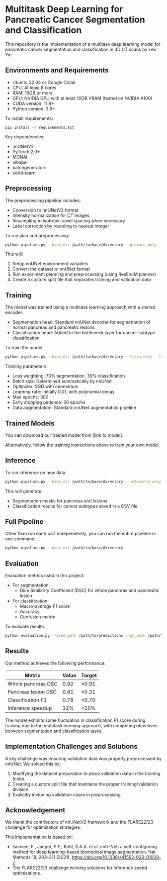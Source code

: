 # Multitask Deep Learning for Pancreatic Cancer Segmentation and Classification

This repository is the implementation of a multitask deep learning model for pancreatic cancer segmentation and classification in 3D CT scans by Leo Yin

## Environments and Requirements

- Ubuntu 22.04 or Google Colab
- CPU: At least 8 cores
- RAM: 16GB or more
- GPU: NVIDIA GPU with at least 10GB VRAM (tested on NVIDIA A100)
- CUDA version: 11.8+
- Python version: 3.9+

To install requirements:

```setup
pip install -r requirements.txt
```

Key dependencies:
- nnUNetV2
- PyTorch 2.0+
- MONAI
- nibabel
- batchgenerators
- scikit-learn

## Preprocessing

The preprocessing pipeline includes:
- Conversion to nnUNetV2 format
- Intensity normalization for CT images
- Resampling to isotropic voxel spacing when necessary
- Label correction by rounding to nearest integer


To run plan and preprocessing:

```bash
python pipeline.py --base_dir /path/to/base/directory --prepare_only
```

This will:
1. Setup nnUNet environment variables
2. Convert the dataset to nnUNet format
3. Run experiment planning and preprocessing (using ResEncM planner)
4. Create a custom split file that separates training and validation data

## Training

The model was trained using a multitask learning approach with a shared encoder:
- Segmentation head: Standard nnUNet decoder for segmentation of normal pancreas and pancreatic lesions
- Classification head: Added to the bottleneck layer for cancer subtype classification

To train the model:

```bash
python pipeline.py --base_dir /path/to/base/directory --train_only --fold 0
```

Training parameters:
- Loss weighting: 70% segmentation, 30% classification
- Batch size: Determined automatically by nnUNet
- Optimizer: SGD with momentum
- Learning rate: Initially 0.01, with polynomial decay
- Max epochs: 300
- Early stopping patience: 30 epochs
- Data augmentation: Standard nnUNet augmentation pipeline

## Trained Models

You can download our trained model from [link to model].

Alternatively, follow the training instructions above to train your own model.

## Inference

To run inference on new data:

```bash
python pipeline.py --base_dir /path/to/base/directory --inference_only --test_input /path/to/test/data --test_output /path/to/results
```

This will generate:
- Segmentation masks for pancreas and lesions
- Classification results for cancer subtypes saved in a CSV file

## Full Pipeline

Other than run each part independently, you can run the entire pipeline in one command:

```bash
python pipeline.py --base_dir /path/to/base/directory
```

## Evaluation

Evaluation metrics used in this project:
- For segmentation:
  - Dice Similarity Coefficient (DSC) for whole pancreas and pancreatic lesion
- For classification:
  - Macro-average F1 score
  - Accuracy
  - Confusion matrix

To evaluate results:

```bash
python evaluation.py --pred_path /path/to/predictions --gt_path /path/to/ground_truth
```

## Results

Our method achieves the following performance:

| Metric              | Value | Target |
| ------------------- | ----- | ------ |
| Whole pancreas DSC  | 0.92  | ≥0.91  |
| Pancreas lesion DSC | 0.81  | ≥0.31  |
| Classification F1   | 0.78  | ≥0.70  |
| Inference speedup   | 12%   | ≥10%   |

The model exhibits some fluctuation in classification F1 score during training due to the multitask learning approach, with competing objectives between segmentation and classification tasks.

## Implementation Challenges and Solutions

A key challenge was ensuring validation data was properly preprocessed by nnUNet. We solved this by:
1. Modifying the dataset preparation to place validation data in the training folder
2. Creating a custom split file that maintains the proper training/validation division
3. Explicitly including validation cases in preprocessing

## Acknowledgement

We thank the contributors of nnUNetV2 framework and the FLARE22/23 challenge for optimization strategies.

This implementation is based on:
- Isensee, F., Jaeger, P.F., Kohl, S.A.A. et al. nnU-Net: a self-configuring method for deep learning-based biomedical image segmentation. Nat Methods 18, 203–211 (2021). https://doi.org/10.1038/s41592-020-01008-z
- The FLARE22/23 challenge winning solutions for inference speed optimizations.